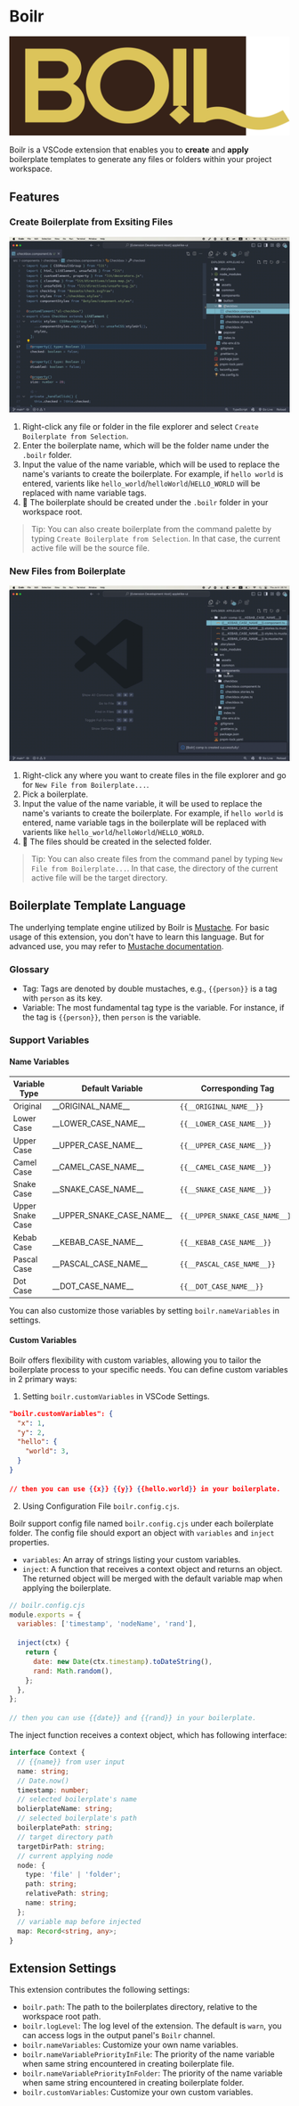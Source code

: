 # Boilr

![icon](/assets/logo.png)

Boilr is a VSCode extension that enables you to **create** and **apply** boilerplate templates to generate any files or folders within your project workspace.

## Features

### Create Boilerplate from Exsiting Files

![Create Boilerplate](/assets/create_boilerplate.gif)

1. Right-click any file or folder in the file explorer and select `Create Boilerplate from Selection`.
2. Enter the boilerplate name, which will be the folder name under the `.boilr` folder.
3. Input the value of the name variable, which will be used to replace the name's variants to create the boilerplate. For example, if `hello world` is entered, varients like `hello_world`/`helloWorld`/`HELLO_WORLD` will be replaced with name variable tags.
4. 🎉 The boilerplate should be created under the `.boilr` folder in your workspace root.

> Tip: You can also create boilerplate from the command palette by typing `Create Boilerplate from Selection`. In that case, the current active file will be the source file.

### New Files from Boilerplate

![New File](/assets/new_file.gif)

1. Right-click any where you want to create files in the file explorer and go for `New File from Boilerplate...`.
2. Pick a boilerplate.
3. Input the value of the name variable, it will be used to replace the name's variants to create the boilerplate. For example, if `hello world` is entered, name variable tags in the boilerplate will be replaced with varients like `hello_world`/`helloWorld`/`HELLO_WORLD`.
4. 🎉 The files should be created in the selected folder.

> Tip: You can also create files from the command panel by typing `New File from Boilerplate...`. In that case, the directory of the current active file will be the target directory.

## Boilerplate Template Language

The underlying template engine utilized by Boilr is [Mustache](https://mustache.github.io/). For basic usage of this extension, you don't have to learn this language. But for advanced use, you may refer to [Mustache documentation](https://mustache.github.io/mustache.5.html).

### Glossary

- Tag: Tags are denoted by double mustaches, e.g., `{{person}}` is a tag with `person` as its key.
- Variable: The most fundamental tag type is the variable. For instance, if the tag is `{{person}}`, then `person` is the variable.

### Support Variables

#### Name Variables

| Variable Type    | Default Variable              | Corresponding Tag               | Example       |
| ---------------- | ----------------------------- | ------------------------------- | ------------- |
| Original         | \_\_ORIGINAL_NAME\_\_         | `{{__ORIGINAL_NAME__}}`         | some variable |
| Lower Case       | \_\_LOWER_CASE_NAME\_\_       | `{{__LOWER_CASE_NAME__}}`       | some variable |
| Upper Case       | \_\_UPPER_CASE_NAME\_\_       | `{{__UPPER_CASE_NAME__}}`       | SOME VARIABLE |
| Camel Case       | \_\_CAMEL_CASE_NAME\_\_       | `{{__CAMEL_CASE_NAME__}}`       | someVariable  |
| Snake Case       | \_\_SNAKE_CASE_NAME\_\_       | `{{__SNAKE_CASE_NAME__}}`       | some_variable |
| Upper Snake Case | \_\_UPPER_SNAKE_CASE_NAME\_\_ | `{{__UPPER_SNAKE_CASE_NAME__}}` | SOME_VARIABLE |
| Kebab Case       | \_\_KEBAB_CASE_NAME\_\_       | `{{__KEBAB_CASE_NAME__}}`       | some-variable |
| Pascal Case      | \_\_PASCAL_CASE_NAME\_\_      | `{{__PASCAL_CASE_NAME__}}`      | SomeVariable  |
| Dot Case         | \_\_DOT_CASE_NAME\_\_         | `{{__DOT_CASE_NAME__}}`         | some.variable |

You can also customize those variables by setting `boilr.nameVariables` in settings.

#### Custom Variables

Boilr offers flexibility with custom variables, allowing you to tailor the boilerplate process to your specific needs. You can define custom variables in 2 primary ways:

1. Setting `boilr.customVariables` in VSCode Settings.

```json
"boilr.customVariables": {
  "x": 1,
  "y": 2,
  "hello": {
    "world": 3,
  }
}

// then you can use {{x}} {{y}} {{hello.world}} in your boilerplate.
```

2. Using Configuration File `boilr.config.cjs`.

Boilr support config file named `boilr.config.cjs` under each boilerplate folder. The config file should export an object with `variables` and `inject` properties.

- `variables`: An array of strings listing your custom variables.
- `inject`: A function that receives a context object and returns an object. The returned object will be merged with the default variable map when applying the boilerplate.

```js
// boilr.config.cjs
module.exports = {
  variables: ['timestamp', 'nodeName', 'rand'],

  inject(ctx) {
    return {
      date: new Date(ctx.timestamp).toDateString(),
      rand: Math.random(),
    };
  },
};

// then you can use {{date}} and {{rand}} in your boilerplate.
```

The inject function receives a context object, which has following interface:

```ts
interface Context {
  // {{name}} from user input
  name: string;
  // Date.now()
  timestamp: number;
  // selected boilerplate's name
  bolierplateName: string;
  // selected boilerplate's path
  boilerplatePath: string;
  // target directory path
  targetDirPath: string;
  // current applying node
  node: {
    type: 'file' | 'folder';
    path: string;
    relativePath: string;
    name: string;
  };
  // variable map before injected
  map: Record<string, any>;
}
```

## Extension Settings

This extension contributes the following settings:

- `boilr.path`: The path to the boilerplates directory, relative to the workspace root path.
- `boilr.logLevel`: The log level of the extension. The default is `warn`, you can access logs in the output panel's `Boilr` channel.
- `boilr.nameVariables`: Customize your own name variables.
- `boilr.nameVariablePriorityInFile`: The priority of the name variable when same string encountered in creating boilerplate file.
- `boilr.nameVariablePriorityInFolder`: The priority of the name variable when same string encountered in creating boilerplate folder.
- `boilr.customVariables`: Customize your own custom variables.
